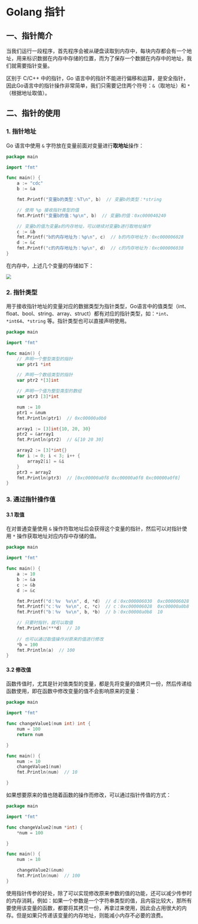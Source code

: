 # Golang 指针

## 一、指针简介

当我们运行一段程序，首先程序会被从硬盘读取到内存中，每块内存都会有一个地址，用来标识数据在内存中存储的位置，而为了保存一个数据在内存中的地址，我们就需要指针变量。

区别于 C/C++ 中的指针，Go 语言中的指针不能进行偏移和运算，是安全指针，因此Go语言中的指针操作非常简单，我们只需要记住两个符号：`&`（取地址）和 `*`（根据地址取值）。

## 二、指针的使用

### 1. 指针地址

Go 语言中使用 `&` 字符放在变量前面对变量进行**取地址**操作：

```go
package main

import "fmt"

func main() {
	a := "cdc"
	b := &a

	fmt.Printf("变量b的类型：%T\n", b)  // 变量b的类型：*string

	// 使用 %p 接收指针类型的值
	fmt.Printf("变量b的值：%p\n", b)  // 变量b的值：0xc000040240

	// 变量b的值为变量a的内存地址，可以继续对变量b进行取地址操作
	c := &b
	fmt.Printf("b的内存地址为：%p\n", c)  // b的内存地址为：0xc000006028
	d := &c
	fmt.Printf("c的内存地址为：%p\n", d)  // c的内存地址为：0xc000006038
}
```

在内存中，上述几个变量的存储如下：

<img src="/static/img/GoLang专题/26.png" style="zoom: 80%;" /> 

### 2. 指针类型

用于接收指针地址的变量对应的数据类型为指针类型，Go语言中的值类型（int、float、bool、string、array、struct）都有对应的指针类型，如：`*int`、`*int64`、`*string` 等。指针类型也可以直接声明使用。

```go
package main

import "fmt"

func main() {
	// 声明一个整型类型的指针
	var ptr1 *int

	// 声明一个数组类型的指针
	var ptr2 *[3]int

	// 声明一个值为整型类型的数组
	var ptr3 [3]*int

	num := 10
	ptr1 = &num
	fmt.Println(ptr1)  // 0xc00000a0b8

	array1 := [3]int{10, 20, 30}
	ptr2 = &array1
	fmt.Println(ptr2)  // &[10 20 30]

	array2 := [3]*int{}
	for i := 0; i < 3; i++ {
		array2[i] = &i
	}
	ptr3 = array2
	fmt.Println(ptr3)  // [0xc00000a0f8 0xc00000a0f8 0xc00000a0f8]
}
```

### 3. 通过指针操作值

#### 3.1 取值

在对普通变量使用 `&` 操作符取地址后会获得这个变量的指针，然后可以对指针使用 `*` 操作获取地址对应内存中存储的值。

```go
package main

import "fmt"

func main() {
	a := 10
	b := &a
	c := &b
	d := &c

	fmt.Printf("d：%v  %v\n", d, *d)  // d：0xc000006030  0xc000006028
	fmt.Printf("c：%v  %v\n", c, *c)  // c：0xc000006028  0xc00000a0b8
	fmt.Printf("b：%v  %v\n", b, *b)  // b：0xc00000a0b8  10

	// 只要时指针，就可以取值
	fmt.Println(***d)  // 10
    
    // 也可以通过取值操作对原来的值进行修改
    *b = 100
    fmt.Println(a)  // 100
}
```

#### 3.2 修改值

函数传值时，尤其是针对值类型的变量，都是先将变量的值拷贝一份，然后传递给函数使用，即在函数中修改变量的值不会影响原来的变量：

```go
package main

import "fmt"

func changeValue1(num int) int {
	num = 100
	return num

}

func main() {
	num := 10
	changeValue1(num)
	fmt.Println(num)  // 10

}
```

如果想要原来的值也随着函数的操作而修改，可以通过指针传值的方式：

```go
package main

import "fmt"

func changeValue2(num *int) {
	*num = 100

}

func main() {
	num := 10

	changeValue2(&num)
	fmt.Println(num)  // 100
}
```

使用指针传参的好处，除了可以实现修改原来参数的值的功能，还可以减少传参时的内存消耗，例如：如果一个参数是一个字符串类型的值，且内容比较大，那所有要使用该变量的函数，都要将其拷贝一份，再拿过来使用，因此会占用很大的内存。但是如果只传递该变量的内存地址，则能减小内存不必要的浪费。